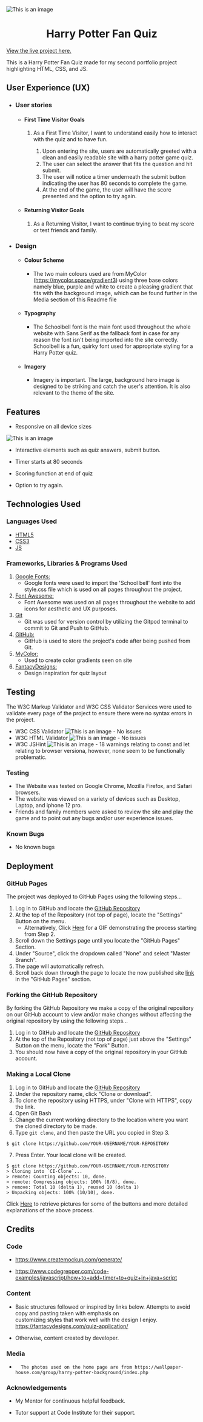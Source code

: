 
![This is an image](/assets/images/mainpage.png)

<h1 align="center">Harry Potter Fan Quiz </h1>

[View the live project here.](https://csfree87.github.io/portfolio2/)

This is a Harry Potter Fan Quiz made for my second portfolio project highlighting HTML, CSS, and JS. 

## User Experience (UX)

-   ### User stories

    -   #### First Time Visitor Goals

          1. As a First Time Visitor, I want to understand easily how to interact with the quiz and to have fun.

                1. Upon entering the site, users are automatically greeted with a clean and easily readable site with a harry potter game quiz.
                2. The user can select the answer that fits the question and hit submit. 
                3. The user will notice a timer underneath the submit button indicating the user has 80 seconds to complete the game.
                4. At the end of the game, the user will have the score presented and the option to try again. 

    -   #### Returning Visitor Goals

        1. As a Returning Visitor, I want to continue trying to beat my score or test friends and family. 


-   ### Design
    -   #### Colour Scheme
        -   The two main colours used are from MyColor (https://mycolor.space/gradient3) using three base colors namely blue, purple and white to create a pleasing gradient that fits with the background image, which can be found further in the Media section of this Readme file
    -   #### Typography
        -   The Schoolbell font is the main font used throughout the whole website with Sans Serif as the fallback font in case for any reason the font isn't being imported into the site correctly. Schoolbell is a fun, quirky font used for appropriate styling for a Harry Potter quiz.
    -   #### Imagery
        -   Imagery is important. The large, background hero image is designed to be striking and catch the user's attention. It is also relevant to the theme of the site.


## Features

-   Responsive on all device sizes

![This is an image](/assets/images/demo.png)

-   Interactive elements such as quiz answers, submit button. 

-   Timer starts at 80 seconds

-   Scoring function at end of quiz

-   Option to try again.

## Technologies Used

### Languages Used

-   [HTML5](https://en.wikipedia.org/wiki/HTML5)
-   [CSS3](https://en.wikipedia.org/wiki/Cascading_Style_Sheets)
-   [JS](https://en.wikipedia.org/wiki/JavaScript)

### Frameworks, Libraries & Programs Used

1. [Google Fonts:](https://fonts.google.com/)
    - Google fonts were used to import the 'School bell' font into the style.css file which is used on all pages throughout the project.
1. [Font Awesome:](https://fontawesome.com/)
    - Font Awesome was used on all pages throughout the website to add icons for aesthetic and UX purposes.
1. [Git](https://git-scm.com/)
    - Git was used for version control by utilizing the Gitpod terminal to commit to Git and Push to GitHub.
1. [GitHub:](https://github.com/)
    - GitHub is used to store the project's code after being pushed from Git.
1. [MyColor:](https://mycolor.space/gradient3)
    - Used to create color gradients seen on site
1. [FantacyDesigns:](https://fantacydesigns.com/quiz-application/)
    - Design inspiration for quiz layout

## Testing

The W3C Markup Validator and W3C CSS Validator Services were used to validate every page of the project to ensure there were no syntax errors in the project.

-   W3C CSS Validator ![This is an image](/assets/images/cssvalid.png) - No issues
-   W3C HTML Validator ![This is an image](/assets/images/htmlvalid.png) - No issues
-   W3C JSHint  ![This is an image](/assets/images/jshintvalid.png) - 18 warnings relating to const and let relating to browser versiona, however, none seem to be functionally problematic. 

###  Testing

-   The Website was tested on Google Chrome, Mozilla Firefox, and Safari browsers.
-   The website was viewed on a variety of devices such as Desktop, Laptop, and iphone 12 pro.
-   Friends and family members were asked to review the site and play the game and to point out any bugs and/or user experience issues.

### Known Bugs

-   No known bugs

## Deployment

### GitHub Pages

The project was deployed to GitHub Pages using the following steps...

1. Log in to GitHub and locate the [GitHub Repository](https://github.com/)
2. At the top of the Repository (not top of page), locate the "Settings" Button on the menu.
    - Alternatively, Click [Here](https://raw.githubusercontent.com/) for a GIF demonstrating the process starting from Step 2.
3. Scroll down the Settings page until you locate the "GitHub Pages" Section.
4. Under "Source", click the dropdown called "None" and select "Master Branch".
5. The page will automatically refresh.
6. Scroll back down through the page to locate the now published site [link](https://github.com) in the "GitHub Pages" section.

### Forking the GitHub Repository

By forking the GitHub Repository we make a copy of the original repository on our GitHub account to view and/or make changes without affecting the original repository by using the following steps...

1. Log in to GitHub and locate the [GitHub Repository](https://github.com/)
2. At the top of the Repository (not top of page) just above the "Settings" Button on the menu, locate the "Fork" Button.
3. You should now have a copy of the original repository in your GitHub account.

### Making a Local Clone

1. Log in to GitHub and locate the [GitHub Repository](https://github.com/)
2. Under the repository name, click "Clone or download".
3. To clone the repository using HTTPS, under "Clone with HTTPS", copy the link.
4. Open Git Bash
5. Change the current working directory to the location where you want the cloned directory to be made.
6. Type `git clone`, and then paste the URL you copied in Step 3.

```
$ git clone https://github.com/YOUR-USERNAME/YOUR-REPOSITORY
```

7. Press Enter. Your local clone will be created.

```
$ git clone https://github.com/YOUR-USERNAME/YOUR-REPOSITORY
> Cloning into `CI-Clone`...
> remote: Counting objects: 10, done.
> remote: Compressing objects: 100% (8/8), done.
> remove: Total 10 (delta 1), reused 10 (delta 1)
> Unpacking objects: 100% (10/10), done.
```

Click [Here](https://help.github.com/en/github/creating-cloning-and-archiving-repositories/cloning-a-repository#cloning-a-repository-to-github-desktop) to retrieve pictures for some of the buttons and more detailed explanations of the above process.

## Credits

### Code

-   https://www.createmockup.com/generate/

-   https://www.codegrepper.com/code-examples/javascript/how+to+add+timer+to+quiz+in+java+script

### Content

-   Basic structures followed or inspired by links below. Attempts to avoid copy and pasting taken with emphasis on       
        customizing styles that work well with the design I enjoy. 
        https://fantacydesigns.com/quiz-application/
       

-   Otherwise, content created by developer.

### Media

-       The photos used on the home page are from https://wallpaper-house.com/group/harry-potter-background/index.php

### Acknowledgements

-   My Mentor for continuous helpful feedback.

-   Tutor support at Code Institute for their support.